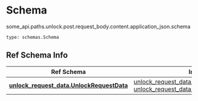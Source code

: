 # Schema
some_api.paths.unlock.post.request_body.content.application_json.schema
```
type: schemas.Schema
```

## Ref Schema Info
Ref Schema | Input Type | Output Type
---------- | ---------- | -----------
[**unlock_request_data.UnlockRequestData**](../../../../../../components/schema/unlock_request_data.md) | [unlock_request_data.UnlockRequestDataDictInput](../../../../../../components/schema/unlock_request_data.md#unlockrequestdatadictinput), [unlock_request_data.UnlockRequestDataDict](../../../../../../components/schema/unlock_request_data.md#unlockrequestdatadict) | [unlock_request_data.UnlockRequestDataDict](../../../../../../components/schema/unlock_request_data.md#unlockrequestdatadict)
